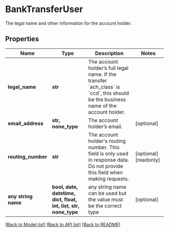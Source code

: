 # BankTransferUser

The legal name and other information for the account holder.

## Properties
Name | Type | Description | Notes
------------ | ------------- | ------------- | -------------
**legal_name** | **str** | The account holder’s full legal name. If the transfer &#x60;ach_class&#x60; is &#x60;ccd&#x60;, this should be the business name of the account holder. | 
**email_address** | **str, none_type** | The account holder’s email. | [optional] 
**routing_number** | **str** | The account holder&#39;s routing number. This field is only used in response data. Do not provide this field when making requests. | [optional] [readonly] 
**any string name** | **bool, date, datetime, dict, float, int, list, str, none_type** | any string name can be used but the value must be the correct type | [optional]

[[Back to Model list]](../README.md#documentation-for-models) [[Back to API list]](../README.md#documentation-for-api-endpoints) [[Back to README]](../README.md)


